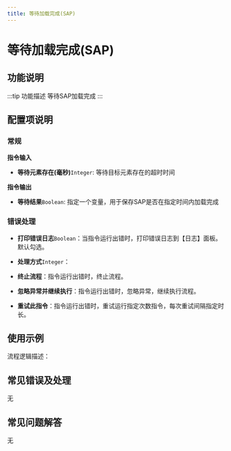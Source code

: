 ```yaml
---
title: 等待加载完成(SAP)
---
```


# 等待加载完成(SAP)

## 功能说明

:::tip 功能描述
等待SAP加载完成
:::

## 配置项说明

### 常规

**指令输入**

- **等待元素存在(毫秒)**`Integer`: 等待目标元素存在的超时时间


**指令输出**

- **等待结果**`Boolean`: 指定一个变量，用于保存SAP是否在指定时间内加载完成

### 错误处理

- **打印错误日志**`Boolean`：当指令运行出错时，打印错误日志到【日志】面板。默认勾选。

- **处理方式**`Integer`：

 - **终止流程**：指令运行出错时，终止流程。

 - **忽略异常并继续执行**：指令运行出错时，忽略异常，继续执行流程。

 - **重试此指令**：指令运行出错时，重试运行指定次数指令，每次重试间隔指定时长。

## 使用示例

流程逻辑描述：

## 常见错误及处理

无

## 常见问题解答

无

